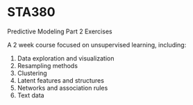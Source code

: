 # STA380
Predictive Modeling Part 2 Exercises


A 2 week course focused on unsupervised learning, including: 
1. Data exploration and visualization
2. Resampling methods
3. Clustering
4. Latent features and structures
5. Networks and association rules
6. Text data

